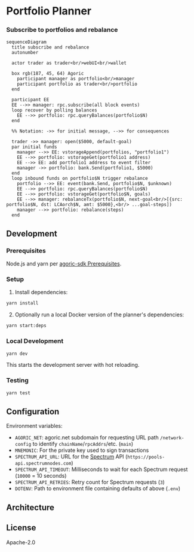 # Portfolio Planner

### Subscribe to portfolios and rebalance

```mermaid
sequenceDiagram
  title subscribe and rebalance
  autonumber

  actor trader as trader<br/>webUI<br/>wallet

  box rgb(187, 45, 64) Agoric
    participant manager as portfolio<br/>manager
    participant portfolio as trader<br/>portfolio
  end

  participant EE
  EE -->> manager: rpc.subscribe(all block events)
  loop recover by polling balances
    EE -->> portfolio: rpc.queryBalances(portfolio$N)
  end

  %% Notation: ->> for initial message, -->> for consequences

  trader ->> manager: open($5000, default-goal)
  par initial funds
    manager -->> EE: vstorageAppend(portfolios, "portfolio1")
    EE -->> portfolio: vstorageGet(portfolio1 address)
    EE -->> EE: add portfolio1 address to event filter
    manager ->> portfolio: bank.Send(portfolio1, $5000)
  end
  loop inbound funds on portfolio$N trigger rebalance
    portfolio -->> EE: event(bank.Send, portfolio$N, $unknown)
    EE -->> portfolio: rpc.queryBalances(portfolio$N)
    EE -->> portfolio: vstorageGet(portfolio$N, goals)
    EE -->> manager: rebalanceTx(portfolio$N, next-goal<br/>[{src: portfolio$N, dst: LCAorch$N, amt: $5000},<br/> ...goal-steps])
    manager -->> portfolio: rebalance(steps)
  end
```

## Development

### Prerequisites

Node.js and yarn per [agoric-sdk Prerequisites](../../README.md#prerequisites).

### Setup

1. Install dependencies:
```bash
yarn install
```
2. Optionally run a local Docker version of the planner's dependencies:
```bash
yarn start:deps
```

### Local Development

```bash
yarn dev
```

This starts the development server with hot reloading.

### Testing

```bash
yarn test
```

## Configuration

Environment variables:

- `AGORIC_NET`: agoric.net subdomain for requesting URL path `/network-config` to identify `chainName`/`rpcAddrs`/etc. (`main`)
- `MNEMONIC`: For the private key used to sign transactions
- `SPECTRUM_API_URL`: URL for the [Spectrum](https://spectrumnodes.com/) API (`https://pools-api.spectrumnodes.com`)
- `SPECTRUM_API_TIMEOUT`: Milliseconds to wait for each Spectrum request (`10000` = 10 seconds)
- `SPECTRUM_API_RETRIES`: Retry count for Spectrum requests (`3`)
- `DOTENV`: Path to environment file containing defaults of above (`.env`)

## Architecture



## License

Apache-2.0
